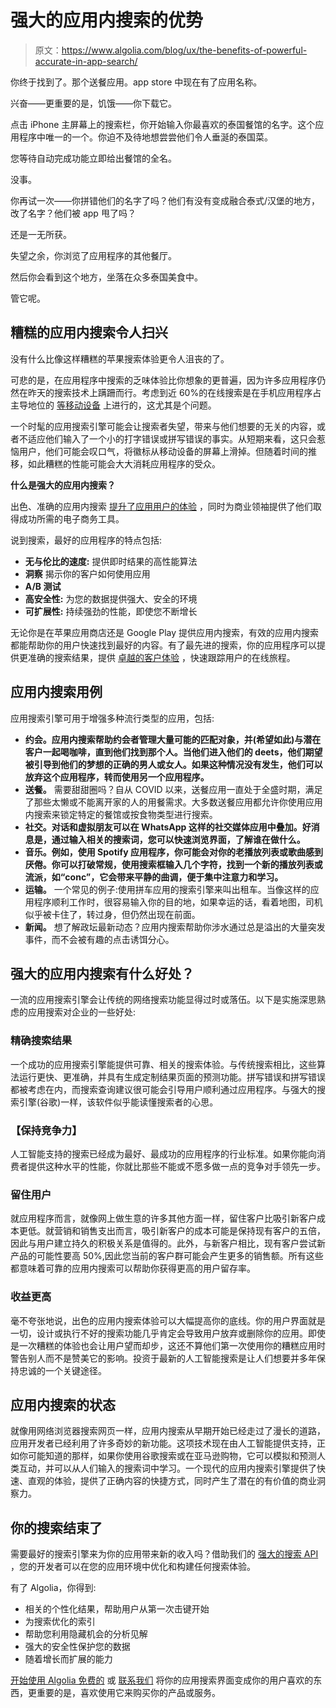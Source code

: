 # 强大的应用内搜索的优势

> 原文：<https://www.algolia.com/blog/ux/the-benefits-of-powerful-accurate-in-app-search/>

你终于找到了。那个送餐应用。app store 中现在有了应用名称。

兴奋——更重要的是，饥饿——你下载它。

点击 iPhone 主屏幕上的搜索栏，你开始输入你最喜欢的泰国餐馆的名字。这个应用程序中唯一的一个。你迫不及待地想尝尝他们令人垂涎的泰国菜。

您等待自动完成功能立即给出餐馆的全名。

没事。

你再试一次——你拼错他们的名字了吗？他们有没有变成融合泰式/汉堡的地方，改了名字？他们被 app 甩了吗？

还是一无所获。

失望之余，你浏览了应用程序的其他餐厅。

然后你会看到这个地方，坐落在众多泰国美食中。

管它呢。

## [](#bad-in-app-search-is-a-bummer)**糟糕的应用内搜索令人扫兴**

没有什么比像这样糟糕的苹果搜索体验更令人沮丧的了。

可悲的是，在应用程序中搜索的乏味体验比你想象的更普遍，因为许多应用程序仍然在昨天的搜索技术上蹒跚而行。考虑到近 60%的在线搜索是在手机应用程序占主导地位的 [等移动设备](https://www.algolia.com/industries-and-solutions/mobile-search/) 上进行的，这尤其是个问题。

一个时髦的应用搜索引擎可能会让搜索者失望，带来与他们想要的无关的内容，或者不适应他们输入了一个小的打字错误或拼写错误的事实。从短期来看，这只会惹恼用户，他们可能会叹口气，将徽标从移动设备的屏幕上滑掉。但随着时间的推移，如此糟糕的性能可能会大大消耗应用程序的受众。

**什么是强大的应用内搜索？**

出色、准确的应用内搜索 [提升了应用用户的体验](https://www.algolia.com/products/search-and-discovery/hosted-search-api/) ，同时为商业领袖提供了他们取得成功所需的电子商务工具。

说到搜索，最好的应用程序的特点包括:

*   **无与伦比的速度:** 提供即时结果的高性能算法
*   **洞察** 揭示你的客户如何使用应用
*   **A/B 测试**
*   **高安全性:** 为您的数据提供强大、安全的环境
*   **可扩展性:** 持续强劲的性能，即使您不断增长

无论你是在苹果应用商店还是 Google Play 提供应用内搜索，有效的应用内搜索都能帮助你的用户快速找到最好的内容。有了最先进的搜索，你的应用程序可以提供更准确的搜索结果，提供 [卓越的客户体验](https://www.algolia.com/blog/ux/mobile-search-ux-best-practices/) ，快速跟踪用户的在线旅程。

## [](#in-app-search-use-cases)**应用内搜索用例**

应用搜索引擎可用于增强多种流行类型的应用，包括:

*   **约会。应用内搜索帮助约会者管理大量可能的匹配对象，并(希望如此)与潜在客户一起喝咖啡，直到他们找到那个人。当他们进入他们的 deets，他们期望被引导到他们的梦想的正确的男人或女人。如果这种情况没有发生，他们可以放弃这个应用程序，转而使用另一个应用程序。**
*   **送餐。** 需要甜甜圈吗？自从 COVID 以来，送餐应用一直处于全盛时期，满足了那些太懒或不能离开家的人的用餐需求。大多数送餐应用都允许你使用应用内搜索来锁定特定的餐馆或按食物类型进行搜索。
*   **社交。对话和虚拟朋友可以在 WhatsApp 这样的社交媒体应用中叠加。好消息是，通过输入相关的搜索词，您可以快速浏览界面，了解谁在做什么。**
*   **音乐。例如，使用 Spotify 应用程序，你可能会对你的老播放列表或歌曲感到厌倦。你可以打破常规，使用搜索框输入几个字符，找到一个新的播放列表或流派，如“conc”，它会带来平静的曲调，便于集中注意力和学习。**
*   **运输。** 一个常见的例子:使用拼车应用的搜索引擎来叫出租车。当像这样的应用程序顺利工作时，很容易输入你的目的地，如果幸运的话，看着地图，司机似乎被卡住了，转过身，但仍然出现在前面。
*   **新闻。** 想了解政坛最新动态？应用内搜索帮助你涉水通过总是溢出的大量突发事件，而不会被有趣的点击诱饵分心。

## [](#what-are-the-benefits-of-powerful-in-app-search)**强大的应用内搜索有什么好处？**

一流的应用搜索引擎会让传统的网络搜索功能显得过时或落伍。以下是实施深思熟虑的应用搜索对企业的一些好处:

### [](#accurate-search-results%c2%a0)**精确搜索结果**

一个成功的应用搜索引擎能提供可靠、相关的搜索体验。与传统搜索相比，这些算法运行更快、更准确，并具有生成定制结果页面的预测功能。拼写错误和拼写错误都被考虑在内，而搜索查询建议很可能会引导用户顺利通过应用程序。与强大的搜索引擎(谷歌)一样，该软件似乎能读懂搜索者的心思。

### [](#staying-competitive)**【保持竞争力】**

人工智能支持的搜索已经成为最好、最成功的应用程序的行业标准。如果你能向消费者提供这种水平的性能，你就比那些不能或不愿多做一点的竞争对手领先一步。

### [](#retaining-users%c2%a0)**留住用户**

就应用程序而言，就像网上做生意的许多其他方面一样，留住客户比吸引新客户成本更低。就营销和销售支出而言，吸引新客户的成本可能是保持现有客户的五倍，因此与用户建立持久的积极关系是值得的。此外，与新客户相比，现有客户尝试新产品的可能性要高 50%,因此您当前的客户群可能会产生更多的销售额。所有这些都意味着可靠的应用内搜索可以帮助你获得更高的用户留存率。

### [](#higher-revenue)**收益更高**

毫不夸张地说，出色的应用内搜索体验可以大幅提高你的底线。你的用户界面就是一切，设计或执行不好的搜索功能几乎肯定会导致用户放弃或删除你的应用。即使是一次糟糕的体验也会让用户望而却步，这还不算他们第一次使用你的糟糕应用时警告别人而不是赞美它的影响。投资于最新的人工智能搜索是让人们想要[](https://www.algolia.com/blog/ux/drive-loyalty-better-mobile-experiences/)并多年保持忠诚的一个关键途径。

## [](#the-state-of-in-app-search)**应用内搜索的状态**

就像用网络浏览器搜索网页一样，应用内搜索从早期开始已经走过了漫长的道路，应用开发者已经利用了许多奇妙的新功能。这项技术现在由人工智能提供支持，正如你可能知道的那样，如果你使用谷歌搜索或在亚马逊购物，它可以模拟和预测人类互动，并可以从人们输入的搜索词中学习。一个现代的应用内搜索引擎提供了快速、直观的体验，提供了正确内容的快捷方式，同时产生了潜在的有价值的商业洞察力。

## [](#your-search-is-over)**你的搜索结束了**

需要最好的搜索引擎来为你的应用带来新的收入吗？借助我们的 [强大的搜索 API](https://www.algolia.com/products/search-and-discovery/hosted-search-api/) ，您的开发者可以在您的应用环境中优化和构建任何搜索体验。

有了 Algolia，你得到:

*   相关的个性化结果，帮助用户从第一次击键开始
*   为搜索优化的索引
*   帮助您利用隐藏机会的分析见解
*   强大的安全性保护您的数据
*   随着增长而扩展的能力

[开始使用 Algolia 免费的](https://www.algolia.com/users/sign_up) 或 [联系我们](https://www.algolia.com/contactus/) 将你的应用搜索界面变成你的用户喜欢的东西，更重要的是，喜欢使用它来购买你的产品或服务。